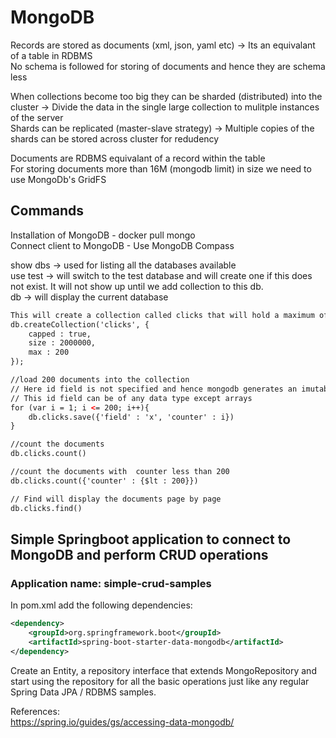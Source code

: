 # MongoDB


Records are stored as documents (xml, json, yaml etc) -> Its an equivalant of a table in RDBMS   
No schema is followed for storing of documents and hence they are schema less   

When collections become too big they can be sharded (distributed) into the cluster -> Divide the data in the single large collection to mulitple instances of the server   
Shards can be replicated (master-slave strategy) -> Multiple copies of the shards can be stored across cluster for redudency   

Documents are RDBMS equivalant of a record within the table   
For storing documents more than 16M (mongodb limit) in size we need to use MongoDb's GridFS

## Commands
Installation of MongoDB - docker pull mongo  
Connect client to MongoDB - Use MongoDB Compass   

show dbs -> used for listing all the databases available    
use test -> will switch to the test database and will create one if this does not exist. It will not show up until we add collection to this db.   
db -> will display the current database   

```xml
This will create a collection called clicks that will hold a maximum of 200 documents 
db.createCollection('clicks', {
    capped : true, 
    size : 2000000, 
    max : 200
});

//load 200 documents into the collection
// Here id field is not specified and hence mongodb generates an imutable id field automatically.
// This id field can be of any data type except arrays 
for (var i = 1; i <= 200; i++){
    db.clicks.save({'field' : 'x', 'counter' : i})
}

//count the documents 
db.clicks.count()

//count the documents with  counter less than 200
db.clicks.count({'counter' : {$lt : 200}})

// Find will display the documents page by page
db.clicks.find()


```

## Simple Springboot application to connect to MongoDB and perform CRUD operations
### Application name: simple-crud-samples
In pom.xml add the following dependencies:   
```xml
<dependency>
	<groupId>org.springframework.boot</groupId>
	<artifactId>spring-boot-starter-data-mongodb</artifactId>
</dependency>
```
Create an Entity, a repository interface that extends MongoRepository and start using the repository for all the basic operations just like any regular Spring Data JPA / RDBMS samples.   


References:   
https://spring.io/guides/gs/accessing-data-mongodb/    





